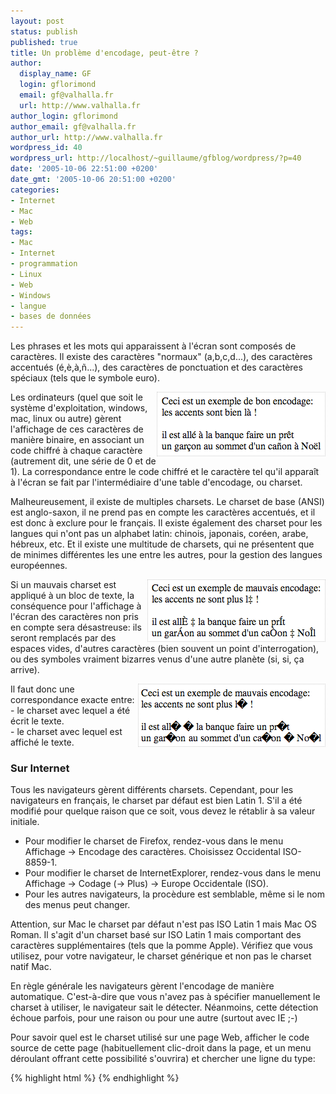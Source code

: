 ```yaml
---
layout: post
status: publish
published: true
title: Un problème d'encodage, peut-être ?
author:
  display_name: GF
  login: gflorimond
  email: gf@valhalla.fr
  url: http://www.valhalla.fr
author_login: gflorimond
author_email: gf@valhalla.fr
author_url: http://www.valhalla.fr
wordpress_id: 40
wordpress_url: http://localhost/~guillaume/gfblog/wordpress/?p=40
date: '2005-10-06 22:51:00 +0200'
date_gmt: '2005-10-06 20:51:00 +0200'
categories:
- Internet
- Mac
- Web
tags:
- Mac
- Internet
- programmation
- Linux
- Web
- Windows
- langue
- bases de données
---
```

<p>Les phrases et les mots qui apparaissent à l'écran sont composés de caractères. Il existe des caractères "normaux" (a,b,c,d...), des caractères accentués (é,è,à,ñ...), des caractères de ponctuation et des caractères spéciaux (tels que le symbole euro).</p>
<p><img align="right" style="border: 1px dotted #ccc" alt="Image 1" src="/public/posts/2005-10-06-charset/charset1.png" /></p>
<p>Les ordinateurs (quel que soit le système d'exploitation, windows, mac, linux ou autre) gèrent l'affichage de ces caractères de manière binaire, en associant un code chiffré à chaque caractère (autrement dit, une série de 0 et de 1). La correspondance entre le code chiffré et le caractère tel qu'il apparaît à l'écran se fait par l'intermédiaire d'une table d'encodage, ou charset.</p>
<p>Malheureusement, il existe de multiples charsets. Le charset de base (ANSI) est anglo-saxon, il ne prend pas en compte les caractères accentués, et il est donc à exclure pour le français. Il existe également des charset pour les langues qui n'ont pas un alphabet latin: chinois, japonais, coréen, arabe, hébreux, etc. Et il existe une multitude de charsets, qui ne présentent que de minimes différentes les une entre les autres, pour la gestion des langues européennes.</p>
<p><img align="right" style="border: 1px dotted #ccc" alt="Image 2" src="/public/posts/2005-10-06-charset/charset2.png" /></p>
<p>
Si un mauvais charset est appliqué à un bloc de texte, la conséquence pour l'affichage à l'écran des caractères non pris en compte sera désastreuse: ils seront remplacés par des espaces vides, d'autres caractères (bien souvent un point d'interrogation), ou des symboles vraiment bizarres venus d'une autre planète (si, si, ça arrive).</p>
<p><img align="right" style="border: 1px dotted #ccc" alt="Image 3" src="/public/posts/2005-10-06-charset/charset3.png" /></p>
<p>
Il faut donc une correspondance exacte entre:<br />
- le charset avec lequel a été écrit le texte.<br />
- le charset avec lequel est affiché le texte.</p>
<h3>Sur Internet</h3>
<p>
Tous les navigateurs gèrent différents charsets. Cependant, pour les navigateurs en français, le charset par défaut est bien Latin 1. S'il a été modifié pour quelque raison que ce soit, vous devez le rétablir à sa valeur initiale.</p>

<ul>
<li />Pour modifier le charset de Firefox, rendez-vous dans le menu Affichage -> Encodage des caractères. Choisissez Occidental ISO-8859-1.
<li />Pour modifier le charset de InternetExplorer, rendez-vous dans le menu Affichage -> Codage (-> Plus) -> Europe Occidentale (ISO).
<li />Pour les autres navigateurs, la procèdure est semblable, même si le nom des menus peut changer.
</ul>

<p>
Attention, sur Mac le charset par défaut n'est pas ISO Latin 1 mais Mac OS Roman. Il s'agit d'un charset basé sur ISO Latin 1 mais comportant des caractères supplémentaires (tels que la pomme Apple). Vérifiez que vous utilisez, pour votre navigateur, le charset générique et non pas le charset natif Mac.</p>
<p>
En règle générale les navigateurs gèrent l'encodage de manière automatique. C'est-à-dire que vous n'avez pas à spécifier manuellement le charset à utiliser, le navigateur sait le détecter. Néanmoins, cette détection échoue parfois, pour une raison ou pour une autre (surtout avec IE ;-)</p>
<p>
Pour savoir quel est le charset utilisé sur une page Web, afficher le code source de cette page (habituellement clic-droit dans la page, et un menu déroulant offrant cette possibilité s'ouvrira) et chercher une ligne du type:</p>

{% highlight html %}
<meta http-equiv="Content-Type" content="text/html; charset=utf-8">
{% endhighlight %}

